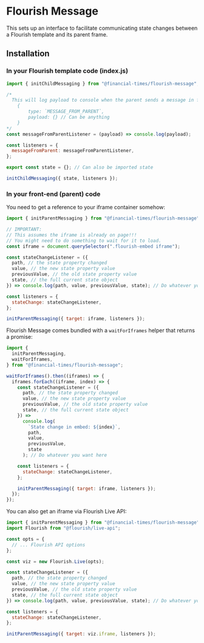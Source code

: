 # Flourish Message

This sets up an interface to facilitate communicating state changes
between a Flourish template and its parent frame.

## Installation

### In your Flourish template code (index.js)

```js
import { initChildMessaging } from "@financial-times/flourish-message";

/* 
  This will log payload to console when the parent sends a message in format:
    {
        type: `MESSAGE_FROM_PARENT`,
        payload: {} // Can be anything
    }
*/
const messageFromParentListener = (payload) => console.log(payload);

const listeners = {
  messageFromParent: messageFromParentListener,
};

export const state = {}; // Can also be imported state

initChildMessaging({ state, listeners });
```

### In your front-end (parent) code

You need to get a reference to your iframe container somehow:

```js
import { initParentMessaging } from "@financial-times/flourish-message";

// IMPORTANT:
// This assumes the iframe is already on page!!!
// You might need to do something to wait for it to load.
const iframe = document.querySelector(".flourish-embed iframe");

const stateChangeListener = ({
  path, // the state property changed
  value, // the new state property value
  previousValue, // the old state property value
  state, // the full current state object
}) => console.log(path, value, previousValue, state); // Do whatever you want here

const listeners = {
  stateChange: stateChangeListener,
};

initParentMessaging({ target: iframe, listeners });
```

Flourish Message comes bundled with a `waitForIframes` helper that returns a promise:

```js
import {
  initParentMessaging,
  waitForIframes,
} from "@financial-times/flourish-message";

waitForIframes().then((iframes) => {
  iframes.forEach((iframe, index) => {
    const stateChangeListener = ({
      path, // the state property changed
      value, // the new state property value
      previousValue, // the old state property value
      state, // the full current state object
    }) =>
      console.log(
        `State change in embed: ${index}`,
        path,
        value,
        previousValue,
        state
      ); // Do whatever you want here

    const listeners = {
      stateChange: stateChangeListener,
    };

    initParentMessaging({ target: iframe, listeners });
  });
});
```

You can also get an iframe via Flourish Live API:

```js
import { initParentMessaging } from "@financial-times/flourish-message";
import Flourish from "@flourish/live-api";

const opts = {
  // ... Flourish API options
};

const viz = new Flourish.Live(opts);

const stateChangeListener = ({
  path, // the state property changed
  value, // the new state property value
  previousValue, // the old state property value
  state, // the full current state object
}) => console.log(path, value, previousValue, state); // Do whatever you want here

const listeners = {
  stateChange: stateChangeListener,
};

initParentMessaging({ target: viz.iframe, listeners });
```
